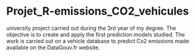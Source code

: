 # Projet_R-emissions_CO2_vehicules
university project carried out during the 3rd year of my degree. The objective is to create and apply the first prediction models studied. The work is carried out on a vehicle database to predict Co2 emissions made available on the DataGouv.fr website.
